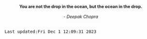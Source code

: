 
<div align="center"><b><span>You are not the drop in the ocean, but the ocean in the drop.</span></b><br><br><i> - Deepak Chopra</i></div>
<br><br><kbd>Last updated:Fri Dec  1 12:09:31 2023</kbd>